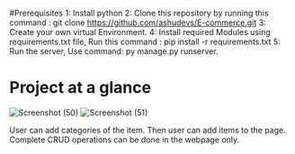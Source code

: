 #Prerequisites
1: Install python 
2: Clone this repository by running this command : git clone https://github.com/ashudevs/E-commerce.git
3: Create your own virtual Environment.
4: Install required Modules using requirements.txt file, Run this command : pip install -r requirements.txt
5: Run the server, Use command: py manage.py runserver.

# Project at a glance
![Screenshot (50)](https://github.com/ashudevs/E-commerce/assets/94314465/c8f2598b-15ed-4933-91c8-886dc37eacad)
![Screenshot (51)](https://github.com/ashudevs/E-commerce/assets/94314465/fedf7f44-b410-4718-ab64-c309f8ee2ce2)

User can add categories of the item.
Then user can add items to the page.
Complete CRUD operations can be done in the webpage only.



